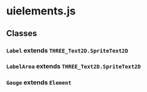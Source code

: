# uielements.js
## Classes
### `Label` extends `THREE_Text2D.SpriteText2D`
### `LabelArea` extends `THREE_Text2D.SpriteText2D`
### `Gauge` extends `Element`
